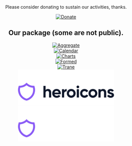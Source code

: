 <div align="center">
  Please consider donating to sustain our activities, thanks.

  [![Donate](https://img.shields.io/badge/Via_PayPal-blue)](https://www.paypal.com/donate/?hosted_button_id=V6YPST5PUAUKS)

  ## Our package (some are not public).
  <a href="https://tws.custura.de/" target="_blank">
    <img src="https://cdn.custura.de/art/aggregate.png" alt="Aggregate" width="300">
  </a>
  <br>
  <a href="https://tws.custura.de/" target="_blank">
    <img src="https://cdn.custura.de/art/calendar.png" alt="Calendar" width="300">
  </a>
  <br>
  <a href="https://tws.custura.de/" target="_blank">
    <img src="https://cdn.custura.de/art/charts.png" alt="Charts" width="300">
  </a>
  <br>
  <a href="https://tws.custura.de/" target="_blank">
    <img src="https://cdn.custura.de/art/formed.png" alt="Formed" width="300">
  </a>
  <br>
  <a href="https://tws.custura.de/" target="_blank">
    <img src="https://cdn.custura.de/art/trane.png" alt="Trane" width="300">
  </a>
  <br>
  <a href="https://heroicons.com/#gh-light-mode-only" target="_blank">
    <img src="https://raw.githubusercontent.com/tailwindlabs/heroicons/master/.github/logo-light.svg" alt="Heroicons" width="300">
  </a>
  <a href="https://heroicons.com/#gh-dark-mode-only" target="_blank">
    <img src="https://raw.githubusercontent.com/tailwindlabs/heroicons/master/.github/logo-dark.svg" alt="Heroicons" width="300">
  </a>
</div>
